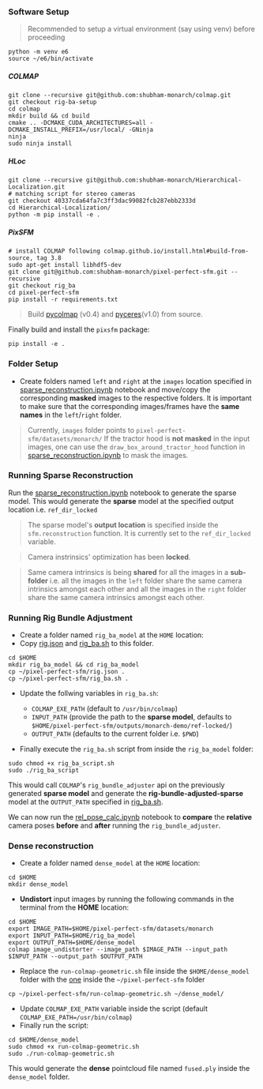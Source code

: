 ### Software Setup

> Recommended to setup a virtual environment (say using venv) before proceeding

```
python -m venv e6
source ~/e6/bin/activate
```

##### COLMAP 

```
git clone --recursive git@github.com:shubham-monarch/colmap.git
git checkout rig-ba-setup
cd colmap 
mkdir build && cd build
cmake .. -DCMAKE_CUDA_ARCHITECTURES=all -DCMAKE_INSTALL_PREFIX=/usr/local/ -GNinja  
ninja
sudo ninja install 
```

##### HLoc 
```
git clone --recursive git@github.com:shubham-monarch/Hierarchical-Localization.git
# matching script for stereo cameras
git checkout 40337cda64fa7c3ff3dac99082fcb287ebb2333d
cd Hierarchical-Localization/
python -m pip install -e .
```

##### PixSFM 
```
# install COLMAP following colmap.github.io/install.html#build-from-source, tag 3.8
sudo apt-get install libhdf5-dev
git clone git@github.com:shubham-monarch/pixel-perfect-sfm.git --recursive
git checkout rig_ba
cd pixel-perfect-sfm
pip install -r requirements.txt
```
> Build [pycolmap](https://github.com/colmap/pycolmap) (v0.4) and [pyceres](https://github.com/cvg/pyceres)(v1.0) from source.

Finally build and install the `pixsfm` package: 
``` 
pip install -e .
```

### Folder Setup
-  Create folders named `left` and `right` at the `images` location specified in [sparse_reconstruction.ipynb](sparse_reconstruction.ipynb) notebook and move/copy the corresponding **masked** images to the respective folders. It is important to make sure that the corresponding images/frames have the **same names** in the `left`/`right` folder.  
> Currently, `images` folder points to `pixel-perfect-sfm/datasets/monarch/` 
> If the tractor hood is **not masked** in the input images, one can use the `draw_box_around_tractor_hood` function in [sparse_reconstruction.ipynb](sparse_reconstruction.ipynb) to mask the images.

### Running Sparse Reconstruction

Run the [sparse_reconstruction.ipynb](sparse_reconstruction.ipynb) notebook to generate the sparse model. This would generate the **sparse** model at the specified output location i.e. `ref_dir_locked`
 
> The sparse model's **output location** is specified inside the `sfm.reconstruction` function. It is currently set to the `ref_dir_locked` variable.

> Camera instrinsics' optimization has been **locked**. 

> Same camera intrinsics is being **shared** for all the images in a **sub-folder** i.e. all the images in the `left` folder share the same camera intrinsics amongst each other and all the images in the `right` folder share the same camera intrinsics amongst each other.


### Running Rig Bundle Adjustment 
- Create a folder named `rig_ba_model` at the `HOME` location:
- Copy [rig.json](rig.json) and [rig_ba.sh](rig_ba.sh) to this folder.
```
cd $HOME
mkdir rig_ba_model && cd rig_ba_model
cp ~/pixel-perfect-sfm/rig.json .
cp ~/pixel-perfect-sfm/rig_ba.sh .
```
- Update the follwing variables in `rig_ba.sh`:
  - `COLMAP_EXE_PATH` (default to `/usr/bin/colmap`)
  - `INPUT_PATH` (provide the path to the **sparse model**, defaults to `$HOME/pixel-perfect-sfm/outputs/monarch-demo/ref-locked/`)
  - `OUTPUT_PATH` (defaults to the current folder i.e. `$PWD`)

- Finally execute the `rig_ba.sh` script from inside the `rig_ba_model` folder: 
```
sudo chmod +x rig_ba_script.sh
sudo ./rig_ba_script
```

This would call `COLMAP`'s `rig_bundle_adjuster` api on the previously generated **sparse model** and generate the **rig-bundle-adjusted-sparse** model at the `OUTPUT_PATH` specified in [rig_ba.sh](rig_ba.sh). 

We can now run the [rel_pose_calc.ipynb](rel_pose_calc.ipynb) notebook to **compare** the **relative** camera poses **before** and **after** running the `rig_bundle_adjuster`.

### Dense reconstruction  
- Create a folder named `dense_model` at the `HOME` location:
```
cd $HOME
mkdir dense_model
```
- **Undistort** input images by running the following commands in the terminal from the **HOME** location:
```
cd $HOME
export IMAGE_PATH=$HOME/pixel-perfect-sfm/datasets/monarch 
export INPUT_PATH=$HOME/rig_ba_model
export OUTPUT_PATH=$HOME/dense_model
colmap image_undistorter --image_path $IMAGE_PATH --input_path $INPUT_PATH --output_path $OUTPUT_PATH
```

- Replace the `run-colmap-geometric.sh` file inside the `$HOME/dense_model` folder with the [one](run-colmap-geometric.sh) inside the `~/pixel-perfect-sfm` folder

```
cp ~/pixel-perfect-sfm/run-colmap-geometric.sh ~/dense_model/
```
- Update `COLMAP_EXE_PATH` variable inside the script (default `COLMAP_EXE_PATH=/usr/bin/colmap`)
- Finally run the script:
```
cd $HOME/dense_model
sudo chmod +x run-colmap-geometric.sh
sudo ./run-colmap-geometric.sh
```

This would generate the **dense** pointcloud file named `fused.ply` inside the `dense_model` folder. 
